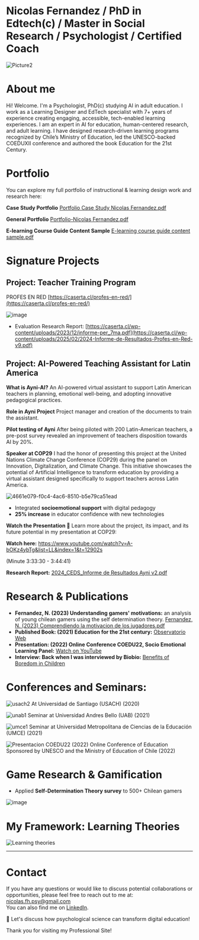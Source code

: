 # Nicolas Fernandez / PhD in Edtech(c) / Master in Social Research / Psychologist / Certified Coach

![Picture2](https://github.com/user-attachments/assets/a0371093-0247-46b5-bddf-73b2b6e30335)

# About me
Hi! Welcome. I'm a Psychologist, PhD(c) studying AI in adult education. I work as a Learning Designer and EdTech specialist with 7+ years of experience creating engaging, accessible, tech-enabled learning experiences. I am an expert in AI for education, human-centered research, and adult learning. I have designed research-driven learning programs recognized by Chile’s Ministry of Education, led the UNESCO-backed COEDUXII conference and authored the book Education for the 21st Century.

# Portfolio

You can explore my full portfolio of instructional & learning design work and research here:

**Case Study Portfolio**
[Portfolio Case Study Nicolas Fernandez.pdf](https://github.com/user-attachments/files/21045209/Portfolio.Case.Study.Nicolas.Fernandez.pdf)

**General Portfolio**
[Portfolio-Nicolas Fernandez.pdf](https://github.com/user-attachments/files/19866185/Portfolio-Nicolas.Fernandez.pdf)

**E-learning Course Guide Content Sample**
[E-learning course guide content sample.pdf](https://github.com/user-attachments/files/21045751/E-learning.course.guide.content.sample.pdf)


# Signature Projects  

## **Project: Teacher Training Program**  
PROFES EN RED
[https://caserta.cl/profes-en-red/](https://caserta.cl/profes-en-red/)

![image](https://github.com/user-attachments/assets/c4d323fa-3427-4406-b9f3-50f82deaf346)

  
- Evaluation Research Report:
[https://caserta.cl/wp-content/uploads/2023/12/informe-per_7ma.pdf](https://caserta.cl/wp-content/uploads/2025/02/2024-Informe-de-Resultados-Profes-en-Red-v9.pdf)

## Project: AI-Powered Teaching Assistant for Latin America

**What is Ayni-AI?**
An AI-powered virtual assistant to support Latin American teachers in planning, emotional well-being, and adopting innovative pedagogical practices. 

**Role in Ayni Project**
Project manager and creation of the documents to train the assistant.

**Pilot testing of Ayni**
After being piloted with 200 Latin-American teachers, a pre-post survey revealed an improvement of teachers disposition towards AI by 20%.

**Speaker at COP29**
I had the honor of presenting this project at the United Nations Climate Change Conference (COP29) during the panel on Innovation, Digitalization, and Climate Change. This initiative showcases the potential of Artificial Intelligence to transform education by providing a virtual assistant designed specifically to support teachers across Latin America.

![4661e079-f0c4-4ac6-8510-b5e79ca51ead](https://github.com/user-attachments/assets/aaf6534a-21be-4b97-8bc0-0239c16583eb)

- Integrated **socioemotional support** with digital pedagogy  
- **25% increase** in educator confidence with new technologies

**Watch the Presentation 🎥**
Learn more about the project, its impact, and its future potential in my presentation at COP29:

**Watch here:** 
https://www.youtube.com/watch?v=A-bOKz4ybTg&list=LL&index=1&t=12902s

(Minute 3:33:30 - 3:44:41)

**Research Report:**
[2024_CEDS_Informe de Resultados Ayni v2.pdf](https://github.com/user-attachments/files/19826613/2024_CEDS_Informe.de.Resultados.Ayni.v2.pdf)

# Research & Publications  

- **Fernandez, N. (2023) Understanding gamers' motivations:** an analysis of young chilean gamers using the self determination theory.
[Fernandez, N. (2023) Comprendiendo la motivacion de los jugadores.pdf](https://github.com/Psynicolas/psynicolas.github.io/files/15234970/Fernandez.N.2023.Comprendiendo.la.motivacion.de.los.jugadores.pdf)
- **Published Book: (2021) Education for the 21st century:**  [Observatorio Web](https://caserta.cl/wp-content/uploads/2022/12/observatorio_web.pdf)
- **Presentation: (2022) Online Conference COEDU22, Socio Emotional Learning Panel:** [Watch on YouTube](https://www.youtube.com/watch?v=pJoHfEhnP64&ab_channel=Fundaci%C3%B3nCaserta)
- **Interview: Back when I was interviewed by Biobio:** [Benefits of Boredom in Children](https://www.biobiochile.cl/biobiotv/programas/la-vida-misma/2019/07/30/beneficios-del-aburrimiento-en-los-ninos.shtml)

# Conferences and Seminars:
![usach2](https://github.com/Psynicolas/psynicolas.github.io/assets/130244104/044ac298-cefd-439c-b2d4-628fa89cf17a)
At Universidad de Santiago (USACH) (2020)

![unab1](https://github.com/Psynicolas/psynicolas.github.io/assets/130244104/9c79ee4c-9321-429b-8275-4c9ba0ef32ad)
Seminar at Universidad Andres Bello (UAB) (2021)

![umce1](https://github.com/Psynicolas/psynicolas.github.io/assets/130244104/f19e96e0-8eaf-4eb6-aef2-cf8d96c42f14)
Seminar at Universidad Metropolitana de Ciencias de la Educación (UMCE) (2021) 

![Presentacion COEDU22 (2022)](https://github.com/Psynicolas/psynicolas.github.io/assets/130244104/e4073457-bd37-4202-aa1c-445e724c4ff3)
Online Conference of Education Sponsored by UNESCO and the Ministry of Education of Chile (2022)


# Game Research & Gamification

- Applied **Self-Determination Theory survey** to 500+ Chilean gamers  

![image](https://github.com/user-attachments/assets/b93968c5-1915-42a8-86c1-d1bc966ba472)

# My Framework: Learning Theories

![Learning theories](https://github.com/user-attachments/assets/64d0a69b-c5e3-4b69-83e3-e506df04e6b0)



---

# Contact

If you have any questions or would like to discuss potential collaborations or opportunities, please feel free to reach out to me at:  
nicolas.fh.psy@gmail.com  
You can also find me on [LinkedIn](https://www.linkedin.com/in/nicolas-fernandez-a6596171/).

📩 Let's discuss how psychological science can transform digital education!  


Thank you for visiting my Professional Site!

